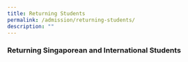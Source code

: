 ```yaml
---
title: Returning Students
permalink: /admission/returning-students/
description: ""
---
```

### **Returning Singaporean and International Students**